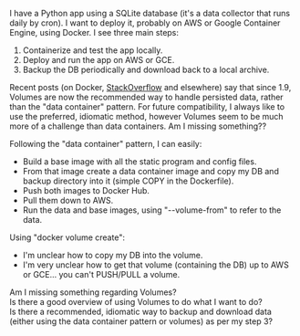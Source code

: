 I have a Python app using a SQLite database (it's a data collector that runs daily by cron).  I want to deploy it, probably on AWS or Google Container Engine, using Docker.  I see three main steps:  
1. Containerize and test the app locally.  
2. Deploy and run the app on AWS or GCE.  
3. Backup the DB periodically and download back to a local archive.  

Recent posts (on Docker, [StackOverflow](http://stackoverflow.com/questions/18496940/how-to-deal-with-persistent-storage-e-g-databases-in-docker) and elsewhere) say that since 1.9, Volumes are now the recommended way to handle persisted data, rather than the "data container" pattern.  For future compatibility, I always like to use the preferred, idiomatic method, however Volumes seem to be much more of a challenge than data containers.  Am I missing something??

Following the "data container" pattern, I can easily:

* Build a base image with all the static program and config files.
* From that image create a data container image and copy my DB and backup directory into it (simple COPY in the Dockerfile).
* Push both images to Docker Hub.
* Pull them down to AWS.
* Run the data and base images, using "--volume-from" to refer to the data.

Using "docker volume create":

* I'm unclear how to copy my DB into the volume.
* I'm very unclear how to get that volume (containing the DB) up to AWS or GCE... you can't PUSH/PULL a volume.

Am I missing something regarding Volumes?  
Is there a good overview of using Volumes to do what I want to do?  
Is there a recommended, idiomatic way to backup and download data (either using the data container pattern or volumes) as per my step 3?





